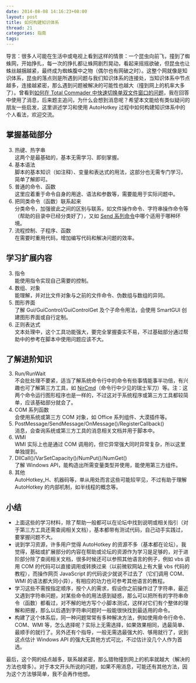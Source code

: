 ```yaml
---
date: 2014-08-08 14:16:23+08:00
layout: post
title: 如何构建知识体系
thread: 21
categories: 指南
tags: 
---
```


导言：很多人可能在生活中或电视上看到这样的情景：一个昆虫向前飞，撞到了蜘蛛网，开始挣扎，每一次的挣扎都让蛛网剧烈晃动，看起来摇摇欲破，但昆虫也让蛛丝越捆越紧，最终成为蜘蛛腹中之物（偶尔也有网破之时）。这整个网就像是知识体系，昆虫的落点则是所遇到问题与我们知识体系的连接处，当知识体系中节点越多，连接越紧密，那么遇到问题被解决的可能性也越大（撞到网上的机率大多了）。曾看到[如何在 Total Commader 中快速切换单双文件窗口的问题](http://www.zhihu.com/question/23816223)，我在回答中使用了消息，后来题主追问，为什么会想到消息呢？希望本文能给有类似疑问的朋友一些启发，这里讲述学习和使用 AutoHotkey 过程中如何构建知识体系中的个人看法，欢迎交流。

## 掌握基础部分

3. 热键、热字串  
这两个是最基础的，基本无需学习、即刻掌握。
3. 基本语法  
脚本的基本知识（如注释）、变量和表达式的用法，这部分也无需专门学习，简单了解即可。
3. 普通的命令、函数  
这里应着重于命令自身的用途、语法和参数等，需要能用于实际问题中。
3. 把同类命令（函数）联系起来  
分类命令，加强彼此之间的区别与联系，如文件操作命令、字符串操作命令等（帮助的目录中已经分类好了），又如 [Send 系列命令](http://ahkcn.github.io/docs/commands/Send.htm)中哪个适用于哪种环境。
3. 流程控制、子程序、函数  
在需要时重用代码，增加编写代码和解决问题的效率。

## 学习扩展内容
3. 指令  
能使用指令实现自己需要的控制。
3. 数组、对象  
能理解，并对比文件对象与之前的文件命令、伪数组与数组的异同。
3. 图形界面  
了解 Gui/GuiControl/GuiControlGet 及个子命令用法，会使用 SmartGUI 创建图形界面或自行定制。
3. 正则表达式  
文本处理中，这个工具功能强大，要完全掌握委实不易，不过基础部分通过帮助中的参考在脚本中使用问题应该不大。

## 了解进阶知识
3. Run/RunWait  
不会批处理不要紧，适当了解系统命令行中的命令有些事情能事半功倍，有兴趣也可了解第三方工具，如 [NirCmd](http://nirsoft.net/utils/nircmd.html)（命令行中少见的瑞士军刀）等。注：这两个命令运行图形程序也是一样的，不过这对于系统程序或第三方工具都较简单，应该基础部分就会了。
3. COM 系列函数  
会使用系统或第三方 COM 对象，如 Office 系列组件、大漠插件等。
3. PostMessage/SendMessage/OnMessage()/RegisterCallback()  
消息，会查询系统或第三方工具的消息相关文档并用于脚本中。
3. WMI  
WMI 实际上也是通过 COM 调用的，但它异常强大同时异常复杂，所以这里单独提到。
3. DllCall()/VarSetCapacity()/NumPut()/NumGet()  
了解 Windows API，能构造出所需变量类型并使用，能使用第三方组件。
3. 其他  
AutoHotkey_H、机器码等，单从用处而言这些可能较罕见，不过有助于理解 AutoHotkey 的内部机制，如半线程的概念等。

## 小结

* 上面这些的学习材料，除了帮助一般都可以在论坛中找到说明或相关指引（对于第三方工具还需查阅相关文档），基本都带有测试代码，自己动手实践过，要掌握问题不大。
* 说到学习资源，许多用户觉得 AutoHotkey 的资源不多（基本都在论坛）。我觉得，基础或扩展部分的内容在帮助或论坛的资源作为学习是足够的，对于进阶部分除了查阅相关文档，很多时候还可以参照其他语言的例子，例如 vbs 调用 COM 的代码可以直接调用或转换过来（以前微软网站上有大量 vbs 代码的教程），而操作网页 JavaScript 的代码说少就说不过去了（它们调用 COM、WMI 的语法都大同小异），有相应的功力也可参考其他语言的教程。
* 学习这些不需按指定顺序，按个人的需求，假设你之前操作过了字符串，最近又遇到字符串问题，对某些命令的用法感到疑惑，那么可以把所有的字符串命令（函数）都看过，对不解的地方写个小脚本测试，这样对它们有个整体的理解和把握，那么以后遇到字符串问题时一般能很快找到最适用的命令。
* 构建了这个体系后，同一种问题常常有多种解决方法，例如使用命令行命令、COM、WMI 等，怎么选择呢？实际上无需选择，如果效果相同，选最简单、最顺手的就行了。另外还有个指导，一般无需选最强大的、够用就行了，说到这点估计 Windows API 的强大无其他方式可比，不过估计没几个人作为首选。

最后，这个网的结点越多，联系越紧密，那么猎物撞到网上的机率就越大（解决的方法也增多）。对于本文开头所说的问题，如果不用消息，可能还有其他方法，因为这个方法够简单，我不会再作他想。
